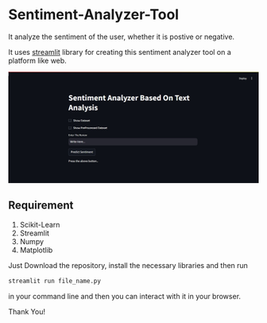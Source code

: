 # Sentiment-Analyzer-Tool
 It analyze the sentiment of the user, whether it is postive or negative.
 
 It uses [streamlit](https://streamlit.io) library for creating this sentiment analyzer tool on a platform like web.
 
 <img src="https://github.com/ajafarsadiq2002/Sentiment-Analyzer-Tool/blob/f1a05646fd12208d35c1fc16dc4db8f53d51dee9/png.png">
 
 ## Requirement
 1. Scikit-Learn
 2. Streamlit
 3. Numpy
 4. Matplotlib
 
Just Download the repository, install the necessary libraries and then run
 ```python
streamlit run file_name.py
```
in your command line and then you can interact with it in your browser.

Thank You!
